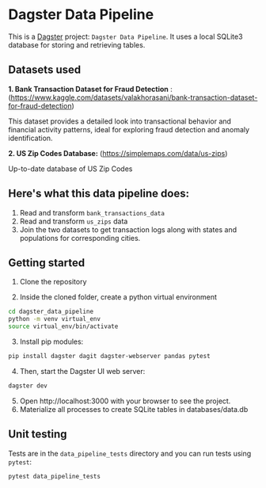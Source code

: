 # Dagster Data Pipeline

This is a [Dagster](https://dagster.io/) project: ```Dagster Data Pipeline```.
It uses a local SQLite3 database for storing and retrieving tables.

## Datasets used

<b>1. Bank Transaction Dataset for Fraud Detection</b> : (https://www.kaggle.com/datasets/valakhorasani/bank-transaction-dataset-for-fraud-detection)
<p>This dataset provides a detailed look into transactional behavior and financial activity patterns, ideal for exploring fraud detection and anomaly identification.</p>

<b>2. US Zip Codes Database:</b> (https://simplemaps.com/data/us-zips)
<p>
Up-to-date database of US Zip Codes</p>


## Here's what this data pipeline does:
1. Read and transform `bank_transactions_data`
2. Read and transform `us_zips` data
3. Join the two datasets to get transaction logs along with states and populations for corresponding cities.

## Getting started

1. Clone the repository

2. Inside the cloned folder, create a python virtual environment

```bash
cd dagster_data_pipeline
python -m venv virtual_env
source virtual_env/bin/activate
```

3. Install pip modules:
```bash
pip install dagster dagit dagster-webserver pandas pytest
```

4. Then, start the Dagster UI web server:

```bash
dagster dev
```

5. Open http://localhost:3000 with your browser to see the project.
6. Materialize all processes to create SQLite tables in databases/data.db


## Unit testing

Tests are in the `data_pipeline_tests` directory and you can run tests using `pytest`:

```bash
pytest data_pipeline_tests
```
